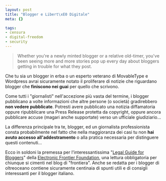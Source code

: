 ```yaml
--- 
layout: post
title: "Blogger e Libert\xE0 Digitale"
meta: {}

tags: 
- censura
- digital-freedom
- security
---
```

> Whether you're a newly minted blogger or a relative old-timer,
> you've been seeing more and more stories pop up every day
> about bloggers getting in trouble for what they post.  

Che tu sia un blogger in erba o un esperto veterano di MovableType e Wordpress avrai sicuramente notato il proliferare di notizie che riguardano blogger che **finiscono nei guai** per quello che scrivono.  

Come tutti i "giornalisti" nell'accezione più vasta del termine, i blogger pubblicano a volte informazioni che altre persone (o società) gradirebbero **non vedere pubblicate**. Potresti avere pubblicato una notizia diffamatoria oppure ripubblicare una Press Release protetta da copyright, oppure ancora pubblicare accuse (magari anche supportate) verso un ufficiale giudiziario...

La differenza principale tra te, blogger, ed un giornalista professionista consta probabilmente nel fatto che nella maggioranza dei casi tu non **hai avuto accesso all'addestramento** o alla pratica necessaria per distinguere questi contenuti...

Ecco in soldoni la premessa per l'interessantissima "[Legal Guide for Bloggers](http://www.eff.org/bloggers/lg/)" della [Electronic Frontier Foundation](http://www.eff.org), una lettura obbligatoria per chiunque si cimenti nel blog di "frontiera". Anche se redatta per i blogger di oltreoceano contiene sicuramente centinaia di spunti utili e di consigli interessanti per il blogger italiano.
 

